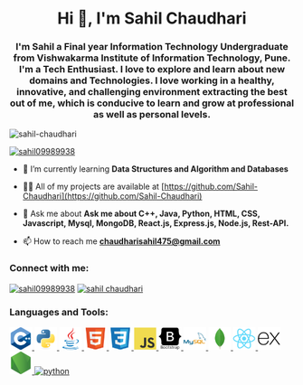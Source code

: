 <h1 align="center">Hi 👋, I'm Sahil Chaudhari</h1>
<h3 align="center">I'm Sahil a Final year Information Technology Undergraduate from Vishwakarma Institute of Information Technology, Pune. I'm a Tech Enthusiast. I love to explore and learn about new domains and Technologies. I love working in a healthy, innovative, and challenging environment extracting the best out of me, which is conducive to learn and grow at professional as well as personal levels.</h3>

<p align="left"> <img src="https://komarev.com/ghpvc/?username=sahil-chaudhari&label=Profile%20views&color=0e75b6&style=flat" alt="sahil-chaudhari" /> </p>

<p align="left"> <a href="https://twitter.com/sahil09989938" target="blank"><img src="https://img.shields.io/twitter/follow/sahil09989938?logo=twitter&style=for-the-badge" alt="sahil09989938" /></a> </p>

- 🌱 I’m currently learning **Data Structures and Algorithm and Databases**

- 👨‍💻 All of my projects are available at [https://github.com/Sahil-Chaudhari](https://github.com/Sahil-Chaudhari)

- 💬 Ask me about **Ask me about C++, Java, Python, HTML, CSS, Javascript, Mysql, MongoDB, React.js, Express.js, Node.js, Rest-API.**

- 📫 How to reach me **chaudharisahil475@gmail.com**

<h3 align="left">Connect with me:</h3>
<p align="left">
<a href="https://twitter.com/sahil09989938" target="blank"><img align="center" src="https://raw.githubusercontent.com/rahuldkjain/github-profile-readme-generator/master/src/images/icons/Social/twitter.svg" alt="sahil09989938" height="30" width="40" /></a>
<a href="https://linkedin.com/in/sahil chaudhari" target="blank"><img align="center" src="https://raw.githubusercontent.com/rahuldkjain/github-profile-readme-generator/master/src/images/icons/Social/linked-in-alt.svg" alt="sahil chaudhari" height="30" width="40" /></a>
</p>

<h3 align="left">Languages and Tools:</h3>
<p align="left"> <a href="https://www.w3schools.com/cpp/" target="_blank" rel="noreferrer"> <img src="https://raw.githubusercontent.com/devicons/devicon/master/icons/cplusplus/cplusplus-original.svg" alt="cplusplus" width="40" height="40"/> <a href="https://www.python.org/" target="_blank" rel="noreferrer"> <img src="https://raw.githubusercontent.com/devicons/devicon/master/icons/python/python-original.svg" alt="cplusplus" width="40" height="40"/> <a href="https://www.java.com/en/" target="_blank" rel="noreferrer"> <img src="https://raw.githubusercontent.com/devicons/devicon/master/icons/java/java-original.svg" alt="cplusplus" width="40" height="40"/> <a href="https://www.w3schools.com/html/" target="_blank" rel="noreferrer"> <img src="https://raw.githubusercontent.com/devicons/devicon/master/icons/html5/html5-original.svg" alt="cplusplus" width="40" height="40"/> <a href="https://www.w3schools.com/css/" target="_blank" rel="noreferrer"> <img src="https://raw.githubusercontent.com/devicons/devicon/master/icons/css3/css3-original.svg" alt="cplusplus" width="40" height="40"/> <a href="https://www.javascript.com/" target="_blank" rel="noreferrer"> <img src="https://raw.githubusercontent.com/devicons/devicon/master/icons/javascript/javascript-original.svg" alt="cplusplus" width="40" height="40"/> <a href="https://getbootstrap.com" target="_blank" rel="noreferrer"> <img src="https://raw.githubusercontent.com/devicons/devicon/master/icons/bootstrap/bootstrap-plain-wordmark.svg" alt="cplusplus" width="40" height="40"/>
<a href="https://www.mysql.com/" target="_blank" rel="noreferrer"> <img src="https://raw.githubusercontent.com/devicons/devicon/master/icons/mysql/mysql-original-wordmark.svg" alt="python" width="40" height="40"/> </a> <a href="https://www.mongodb.com/" target="_blank" rel="noreferrer"> <img src="https://raw.githubusercontent.com/devicons/devicon/master/icons/mongodb/mongodb-original.svg" alt="python" width="40" height="40"/> </a> <a href="https://react.dev/" target="_blank" rel="noreferrer"> <img src="https://raw.githubusercontent.com/devicons/devicon/master/icons/react/react-original.svg" alt="python" width="40" height="40"/> </a> <a href="https://expressjs.com/" target="_blank" rel="noreferrer"> <img src="https://raw.githubusercontent.com/devicons/devicon/master/icons/express/express-original.svg" alt="python" width="40" height="40"/> </a> <a href="https://nodejs.org/en" target="_blank" rel="noreferrer"> <img src="https://raw.githubusercontent.com/devicons/devicon/master/icons/nodejs/nodejs-original.svg" alt="python" width="40" height="40"/> </a> <a href="https://www.geeksforgeeks.org/rest-api-introduction/" target="_blank" rel="noreferrer"> <img src="https://uxwing.com/rest-api-icon/rest-api-icon.svg" alt="python" width="40" height="40"/> </a> </p>
